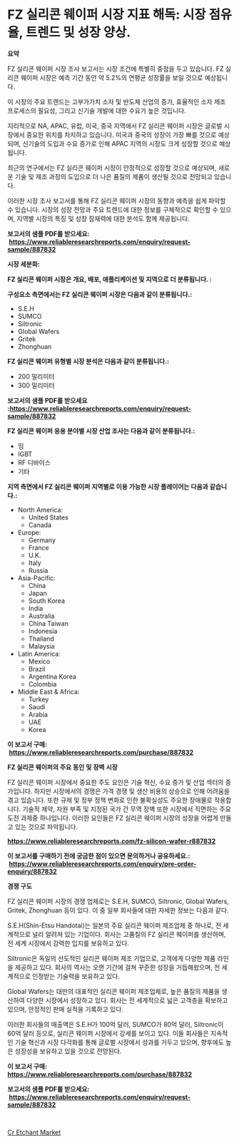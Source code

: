 <p><h1>FZ 실리콘 웨이퍼 시장 지표 해독: 시장 점유율, 트렌드 및 성장 양상.</h1></p><p><strong>요약</strong></p>
<p><p>FZ 실리콘 웨이퍼 시장 조사 보고서는 시장 조건에 특별히 중점을 두고 있습니다. FZ 실리콘 웨이퍼 시장은 예측 기간 동안 약 5.2%의 연평균 성장률을 보일 것으로 예상됩니다.</p><p>이 시장의 주요 트렌드는 고부가가치 소자 및 반도체 산업의 증가, 효율적인 소자 제조 프로세스의 필요성, 그리고 신기술 개발에 대한 수요가 높은 것입니다.</p><p>지리적으로 NA, APAC, 유럽, 미국, 중국 지역에서 FZ 실리콘 웨이퍼 시장은 글로벌 시장에서 중요한 위치를 차지하고 있습니다. 미국과 중국의 성장이 가장 빠를 것으로 예상되며, 신기술의 도입과 수요 증가로 인해 APAC 지역의 시장도 크게 성장할 것으로 예상됩니다.</p><p>최근의 연구에서는 FZ 실리콘 웨이퍼 시장이 안정적으로 성장할 것으로 예상되며, 새로운 기술 및 제조 과정의 도입으로 더 나은 품질의 제품이 생산될 것으로 전망되고 있습니다.</p><p>이러한 시장 조사 보고서를 통해 FZ 실리콘 웨이퍼 시장의 동향과 예측을 쉽게 파악할 수 있습니다. 시장의 성장 전망과 주요 트렌드에 대한 정보를 구체적으로 확인할 수 있으며, 지역별 시장의 특징 및 성장 잠재력에 대한 분석도 함께 제공됩니다.</p></p>
<p><strong>보고서의 샘플 PDF를 받으세요: &nbsp;<a href="https://www.reliableresearchreports.com/enquiry/request-sample/887832">https://www.reliableresearchreports.com/enquiry/request-sample/887832</a></strong></p>
<p><strong>시장 세분화:</strong></p>
<p><strong> FZ 실리콘 웨이퍼 시장은 개요, 배포, 애플리케이션 및 지역으로 더 분류됩니다. :</strong></p>
<p><strong>구성요소 측면에서는 FZ 실리콘 웨이퍼 시장은 다음과 같이 분류됩니다.:</strong></p>
<p><ul><li>S.E.H</li><li>SUMCO</li><li>Siltronic</li><li>Global Wafers</li><li>Gritek</li><li>Zhonghuan</li></ul></p>
<p><strong> FZ 실리콘 웨이퍼 유형별 시장 분석은 다음과 같이 분류됩니다.:</strong></p>
<p><ul><li>200 밀리미터</li><li>300 밀리미터</li></ul></p>
<p><strong>보고서의 샘플 PDF를 받으세요 :<a href="https://www.reliableresearchreports.com/enquiry/request-sample/887832">https://www.reliableresearchreports.com/enquiry/request-sample/887832</a></strong></p>
<p><strong> FZ 실리콘 웨이퍼 응용 분야별 시장 산업 조사는 다음과 같이 분류됩니다.:</strong></p>
<p><ul><li>밈</li><li>IGBT</li><li>RF 디바이스</li><li>기타</li></ul></p>
<p><strong>지역 측면에서 FZ 실리콘 웨이퍼 지역별로 이용 가능한 시장 플레이어는 다음과 같습니다.:</strong></p>
<p><ul>
    <li>
        North America:
        <ul>
            <li>United States</li>
            <li>Canada</li>
        </ul>
    </li>
    <li>
        Europe:
        <ul>
            <li>Germany</li>
            <li>France</li>
            <li>U.K.</li>
            <li>Italy</li>
            <li>Russia</li>
        </ul>
    </li>
    <li>
        Asia-Pacific:
        <ul>
            <li>China</li>
            <li>Japan</li>
            <li>South Korea</li>
            <li>India</li>
            <li>Australia</li>
            <li>China Taiwan</li>
            <li>Indonesia</li>
            <li>Thailand</li>
            <li>Malaysia</li>
        </ul>
    </li>
    <li>
        Latin America:
        <ul>
            <li>Mexico</li>
            <li>Brazil</li>
            <li>Argentina Korea</li>
            <li>Colombia</li>
        </ul>
    </li>
    <li>
        Middle East & Africa:
        <ul>
            <li>Turkey</li>
            <li>Saudi</li>
            <li>Arabia</li>
            <li>UAE</li>
            <li>Korea</li>
        </ul>
    </li>
    </ul></p>
<p><strong>이 보고서 구매: &nbsp;<a href="https://www.reliableresearchreports.com/purchase/887832">https://www.reliableresearchreports.com/purchase/887832</a></strong></p>
<p><strong>FZ 실리콘 웨이퍼의 주요 동인 및 장벽 시장</strong></p>
<p><p>FZ 실리콘 웨이퍼 시장에서 중요한 주도 요인은 기술 혁신, 수요 증가 및 산업 섹터의 증가입니다. 하지만 시장에서의 경쟁은 가격 경쟁 및 생산 비용의 상승으로 인해 어려움을 겪고 있습니다. 또한 규제 및 정부 정책 변화로 인한 불확실성도 주요한 장애물로 작용합니다. 기술적 제약, 자원 부족 및 지정된 국가 간 무역 장벽 또한 시장에서 직면하는 주요 도전 과제중 하나입니다. 이러한 요인들은 FZ 실리콘 웨이퍼 시장의 성장을 어렵게 만들고 있는 것으로 파악됩니다.</p></p>
<p><strong><a href="https://www.reliableresearchreports.com/fz-silicon-wafer-r887832">https://www.reliableresearchreports.com/fz-silicon-wafer-r887832</a></strong></p>
<p><strong>이 보고서를 구매하기 전에 궁금한 점이 있으면 문의하거나 공유하세요.: &nbsp;<a href="https://www.reliableresearchreports.com/enquiry/pre-order-enquiry/887832">https://www.reliableresearchreports.com/enquiry/pre-order-enquiry/887832</a></strong></p>
<p><strong>경쟁 구도</strong></p>
<p><p>FZ 실리콘 웨이퍼 시장의 경쟁 업체로는 S.E.H, SUMCO, Siltronic, Global Wafers, Gritek, Zhonghuan 등이 있다. 이 중 일부 회사들에 대한 자세한 정보는 다음과 같다.</p><p>S.E.H(Shin-Etsu Handotai)는 일본의 주요 실리콘 웨이퍼 제조업체 중 하나로, 전 세계적으로 널리 알려져 있는 기업이다. 회사는 고품질의 FZ 실리콘 웨이퍼를 생산하며, 전 세계 시장에서 강력한 입지를 보유하고 있다.</p><p>Siltronic은 독일의 선도적인 실리콘 웨이퍼 제조 기업으로, 고객에게 다양한 제품 라인을 제공하고 있다. 회사의 역사는 오랜 기간에 걸쳐 꾸준한 성장을 거듭해왔으며, 전 세계적으로 인정받는 기술력을 보유하고 있다.</p><p>Global Wafers는 대만의 대표적인 실리콘 웨이퍼 제조업체로, 높은 품질의 제품을 생산하여 다양한 시장에서 성장하고 있다. 회사는 전 세계적으로 넓은 고객층을 확보하고 있으며, 안정적인 판매 실적을 기록하고 있다.</p><p>이러한 회사들의 매출액은 S.E.H가 100억 달러, SUMCO가 80억 달러, Siltronic이 60억 달러 등으로, 실리콘 웨이퍼 시장에서 강세를 보이고 있다. 이들 회사들은 지속적인 기술 혁신과 시장 다각화를 통해 글로벌 시장에서 성과를 거두고 있으며, 향후에도 높은 성장성을 보유하고 있을 것으로 전망된다.</p></p>
<p><strong>이 보고서 구매: &nbsp; <a href="https://www.reliableresearchreports.com/purchase/887832">https://www.reliableresearchreports.com/purchase/887832</a></strong></p>
<p><strong>보고서의 샘플 PDF를 받으세요: &nbsp;<a href="https://www.reliableresearchreports.com/enquiry/request-sample/887832">https://www.reliableresearchreports.com/enquiry/request-sample/887832</a></strong><strong></strong></p>
<p>&nbsp;</p>
<p><p><a href="https://fearless-okapi-6c8.notion.site/Global-Cr-Etchant-Market-Size-and-Market-Trends-Insights-and-Projections-from-2024-to-2031-86137847dbb349558b114fafeee72b85">Cr Etchant Market</a></p></p>